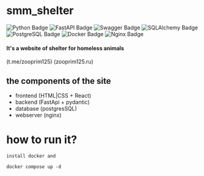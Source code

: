 # smm_shelter
![Python Badge](https://img.shields.io/badge/Python-3776AB?logo=python&logoColor=fff&style=for-the-badge)
![FastAPI Badge](https://img.shields.io/badge/FastAPI-009688?logo=fastapi&logoColor=fff&style=for-the-badge)
![Swagger Badge](https://img.shields.io/badge/Swagger-85EA2D?logo=swagger&logoColor=000&style=for-the-badge)
![SQLAlchemy Badge](https://img.shields.io/badge/SQLAlchemy-D71F00?logo=sqlalchemy&logoColor=fff&style=for-the-badge)
![PostgreSQL Badge](https://img.shields.io/badge/PostgreSQL-4169E1?logo=postgresql&logoColor=fff&style=for-the-badge)
![Docker Badge](https://img.shields.io/badge/Docker-2496ED?logo=docker&logoColor=fff&style=for-the-badge)
![Nginx Badge](https://img.shields.io/badge/nginx-%23009639.svg?style=for-the-badge&logo=nginx&logoColor=white)


#### It's a website of shelter for homeless animals
(t.me/zooprim125)
(zooprim125.ru)

## the components of the site
- frontend (HTML|CSS + React)
- backend (FastApi + pydantic)
- database (postgresSQL)
- webserver (nginx)

# how to run it?
    install docker and 
```docker compose up -d```
